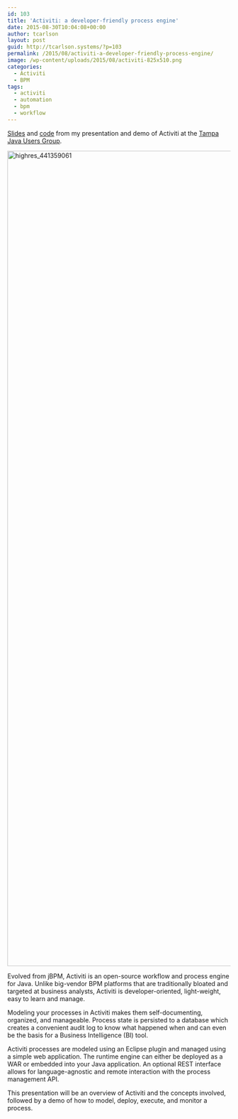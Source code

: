 ```yaml
---
id: 103
title: 'Activiti: a developer-friendly process engine'
date: 2015-08-30T10:04:08+00:00
author: tcarlson
layout: post
guid: http://tcarlson.systems/?p=103
permalink: /2015/08/activiti-a-developer-friendly-process-engine/
image: /wp-content/uploads/2015/08/activiti-825x510.png
categories:
  - Activiti
  - BPM
tags:
  - activiti
  - automation
  - bpm
  - workflow
---
```

<a href="http://www.slideshare.net/TravisCarlson/activiti-a-developerfriendly-process-engine" target="_blank">Slides</a> and <a href="https://github.com/tcarlson/demos" target="_blank">code</a> from my presentation and demo of Activiti at the [Tampa Java Users Group](http://www.meetup.com/Tampa-JUG/events/222813410/).

[<img src="http://tcarlson.systems/wp-content/uploads/2015/08/highres_441359061.jpeg" alt="highres_441359061" width="3264" height="1836" class="alignnone size-full wp-image-106" srcset="http://tcarlson.systems/wp-content/uploads/2015/08/highres_441359061.jpeg 3264w, http://tcarlson.systems/wp-content/uploads/2015/08/highres_441359061-300x169.jpeg 300w, http://tcarlson.systems/wp-content/uploads/2015/08/highres_441359061-1024x576.jpeg 1024w" sizes="(max-width: 3264px) 100vw, 3264px" />](http://tcarlson.systems/wp-content/uploads/2015/08/highres_441359061.jpeg)

Evolved from jBPM, Activiti is an open-source workflow and process engine for Java. Unlike big-vendor BPM platforms that are traditionally bloated and targeted at business analysts, Activiti is developer-oriented, light-weight, easy to learn and manage. 

Modeling your processes in Activiti makes them self-documenting, organized, and manageable. Process state is persisted to a database which creates a convenient audit log to know what happened when and can even be the basis for a Business Intelligence (BI) tool. 

Activiti processes are modeled using an Eclipse plugin and managed using a simple web application. The runtime engine can either be deployed as a WAR or embedded into your Java application. An optional REST interface allows for language-agnostic and remote interaction with the process management API. 

This presentation will be an overview of Activiti and the concepts involved, followed by a demo of how to model, deploy, execute, and monitor a process.